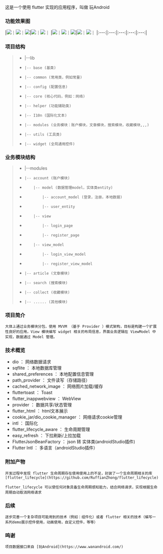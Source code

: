 
这是一个使用 flutter 实现的应用程序，叫做 玩Android 

### 功能效果图
|![](assets/screenshot/home.png)｜![](assets/screenshot/project.png)｜![](assets/screenshot/book.png)|![](assets/screenshot/knowledge.png)｜![](assets/screenshot/me.png)｜
|![](assets/screenshot/search.png)｜![](assets/screenshot/article_details.png)｜![](assets/screenshot/book_details.png)|![](assets/screenshot/login.png)｜![](assets/screenshot/register.png)｜
|:---:|:---:|:---:|:---:|:---:|


### 项目结构
>- |--lib
>-     |-- base (基类)
>-     |-- common (常用类，例如常量)
>-     |-- config (配置信息)
>-     |-- core (核心代码，例如：网络)
>-     |-- helper (功能辅助类)
>-     |-- I10n (国际化文本)
>-     |-- modules (业务模块：账户模块，文章模块，搜索模块，收藏模块,,,)
>-     |-- utils (工具类)
>-     |-- widget (全局通用控件)


### 业务模块结构
>- |--modules
>-     |-- account (账户模块)
>-         |-- model (数据管理model，实体类entity)
>-             |-- account_model (登录，注册，本地数据)
>-             |-- user_entity 
>-         |-- view 
>-             |-- login_page 
>-             |-- register_page
>-         |-- view_model
>-             |-- login_view_model 
>-             |-- register_view_model 
>-     |-- article (文章模块)
>-     |-- search (搜索模块)
>-     |-- collect (收藏模块)
>-     |-- ...... (其他模块)

### 项目简介
    大体上通过业务模块分包，使用 MVVM （基于 Provider ）模式架构，目标是构建一个扩展性良好的应用，View 模块编写 widget 相关的布局信息，界面业务逻辑在 ViewModel 中实现，数据通过 Model 管理。

### 技术概览
- dio ： 网络数据请求
- sqflite ： 本地数据库管理
- shared_preferences ： 本地配置信息管理
- path_provider ： 文件读写（存储路径）
- cached_network_image ： 网络图片加载/缓存
- fluttertoast ： Toast
- flutter_inappwebview ： WebView
- provider ： 数据共享/状态管理
- flutter_html ： html文本展示
- cookie_jar/dio_cookie_manager ： 网络请求cookie管理
- intl ： 国际化
- flutter_lifecycle_aware ： 生命周期管理
- easy_refresh ： 下拉刷新/上拉加载
- FlutterJsonBeanFactory ： json 转 实体类(androidStudio插件)
- Flutter Intl ： 多语言（androidStudio插件）


### 附加产物
    开发过程中发现 flutter 生命周期存在使用使用上的不足，封装了一个生命周期相关的库 [flutter_lifecycle](https://github.com/RuffianZhong/flutter_lifecycle)

    flutter_lifecycle 可以使任何对象具备生命周期感知能力，结合网络请求，实现根据生命周期自动取消网络请求


### 后续
    逐步完善一个复杂项目可能用到的技术（例如：组件化）或者 flutter 相关的技术（编写一系列demo展示控件使用，动画使用，自定义控件，等等）


### 鸣谢
    项目数据接口来自 [玩Android](https://www.wanandroid.com/) 


